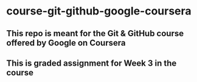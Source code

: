 # course-git-github-google-coursera

## This repo is meant for the Git & GitHub course offered by Google on Coursera
## This is graded assignment for Week 3 in the course
